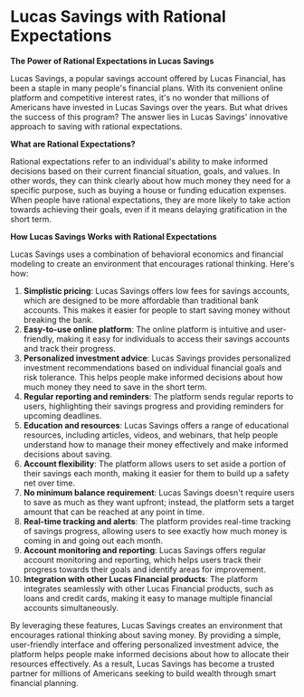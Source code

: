 # Lucas Savings with Rational Expectations

**The Power of Rational Expectations in Lucas Savings**

Lucas Savings, a popular savings account offered by Lucas Financial, has been a staple in many people's financial plans. With its convenient online platform and competitive interest rates, it's no wonder that millions of Americans have invested in Lucas Savings over the years. But what drives the success of this program? The answer lies in Lucas Savings' innovative approach to saving with rational expectations.

**What are Rational Expectations?**

Rational expectations refer to an individual's ability to make informed decisions based on their current financial situation, goals, and values. In other words, they can think clearly about how much money they need for a specific purpose, such as buying a house or funding education expenses. When people have rational expectations, they are more likely to take action towards achieving their goals, even if it means delaying gratification in the short term.

**How Lucas Savings Works with Rational Expectations**

Lucas Savings uses a combination of behavioral economics and financial modeling to create an environment that encourages rational thinking. Here's how:

1. **Simplistic pricing**: Lucas Savings offers low fees for savings accounts, which are designed to be more affordable than traditional bank accounts. This makes it easier for people to start saving money without breaking the bank.
2. **Easy-to-use online platform**: The online platform is intuitive and user-friendly, making it easy for individuals to access their savings accounts and track their progress.
3. **Personalized investment advice**: Lucas Savings provides personalized investment recommendations based on individual financial goals and risk tolerance. This helps people make informed decisions about how much money they need to save in the short term.
4. **Regular reporting and reminders**: The platform sends regular reports to users, highlighting their savings progress and providing reminders for upcoming deadlines.
5. **Education and resources**: Lucas Savings offers a range of educational resources, including articles, videos, and webinars, that help people understand how to manage their money effectively and make informed decisions about saving.
6. **Account flexibility**: The platform allows users to set aside a portion of their savings each month, making it easier for them to build up a safety net over time.
7. **No minimum balance requirement**: Lucas Savings doesn't require users to save as much as they want upfront; instead, the platform sets a target amount that can be reached at any point in time.
8. **Real-time tracking and alerts**: The platform provides real-time tracking of savings progress, allowing users to see exactly how much money is coming in and going out each month.
9. **Account monitoring and reporting**: Lucas Savings offers regular account monitoring and reporting, which helps users track their progress towards their goals and identify areas for improvement.
10. **Integration with other Lucas Financial products**: The platform integrates seamlessly with other Lucas Financial products, such as loans and credit cards, making it easy to manage multiple financial accounts simultaneously.

By leveraging these features, Lucas Savings creates an environment that encourages rational thinking about saving money. By providing a simple, user-friendly interface and offering personalized investment advice, the platform helps people make informed decisions about how to allocate their resources effectively. As a result, Lucas Savings has become a trusted partner for millions of Americans seeking to build wealth through smart financial planning.
